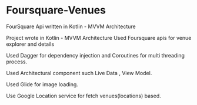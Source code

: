 # Foursquare-Venues
FourSquare Api written in Kotlin - MVVM Architecture

Project wrote in Kotlin - MVVM Architecture
Used Foursquare apis for venue explorer and details

Used Dagger for dependency injection and Coroutines
for multi threading process.

Used Architectural component such Live Data , View Model.

Used Glide for image loading.

Use Google Location service for fetch venues(locations) based.
